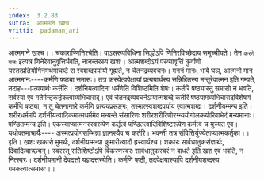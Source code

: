 ```yaml
---
index:  3.2.83
sutra:  आत्ममाने खश्च
vritti:  padamanjari
---
```


आत्ममाने खश्च।। चकाराण्णिनिश्चेति। वाऽसरूपविधिना सिद्धोऽपि णिनिरविच्छेदाय समुच्चीयते। तेन `करणे यजः` इत्यत्र णिनेरेवानुवृत्तिर्भवति, नानन्तरस्य खशः। आत्मशब्दोऽयं परव्यावृत्तिं कुर्वाणो यस्तत्प्रतियोगिनमर्थमाचष्टे स स्वशब्दपर्यायो गृह्यते, न चेतनद्रव्यवचनः। मननं मानः, भावे घञ्, आत्मनो मान आत्ममानः----कर्मणि षष्ठ्या समासः। तत्र कस्येत्यपेक्षायां प्रत्ययार्थस्य सन्निहितस्य मन्तुरेवात्मन इति गम्यते, तदाह---प्रत्ययार्थः कर्त्तेति। दर्शनियत्वादिना धर्मेणेति विशिष्टमिति शेषः। कर्तरि षष्ठ्यास्तु समासो न भवति, सर्वस्या एव मतेर्मन्तृकर्तृकत्वाव्यभिचाराद्। एवं चेतनद्रव्यवचनेऽप्यात्मशब्दे कर्तरि षष्ठ्यामव्यभिचारादविशेषणं कर्मणि षष्ठ्या, न तु चेतनान्तरे कर्मणि प्रत्ययप्रसङ्गः, तस्मात्स्वशब्दपर्याय एवात्मशब्दः। दर्शनीयम्मन्य इति। शरीरधर्ममपि दर्शनीयत्वादिकमात्मधर्ममेव मन्यन्ते संसारिणः शरीरशरीरिणोरग्न्ययोगोलकयोरिवाभेदं मन्यमानाः। पण्डितम्मन्य इति। एकस्याप्यात्मनस्स्वरूपेण कर्तृत्वं पण्डितत्वादिविशिष्टरूपेण कर्मत्वं च युज्यत एव। यथोक्तमाचार्यैः----
अस्मत्प्रयोगसम्भिन्ना ज्ञानस्यैव च कर्तरि।
भवन्ती तत्र संवित्तिर्युज्येताप्यात्मकर्तृका।। इति।
खशः खकारो मुमर्थः, दर्शनीयम्मन्या कुमारीत्यादौ ह्रस्वार्थश्च। शकारः सार्वधातुकसंज्ञार्थः, दिवादित्वाच्छ्यन्। स्वरस्तु सतिशिष्टोऽपि विकरणस्वरः सार्वधातुकस्वरं न बाधते इति खश एव भवति, न नित्स्वरः। दर्शनीयमानी देवदत्तो यज्ञदत्तस्येति। कर्मणि षष्ठी, तदपेक्षयास्यापि दर्शनीयशब्दस्य गमकत्वात्समासः।।
